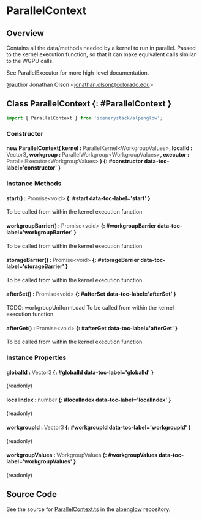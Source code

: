 # ParallelContext

## Overview

Contains all the data/methods needed by a kernel to run in parallel. Passed to the kernel execution function, so that
it can make equivalent calls similar to the WGPU calls.

See ParallelExecutor for more high-level documentation.

@author Jonathan Olson &lt;jonathan.olson@colorado.edu&gt;

## Class ParallelContext {: #ParallelContext }


```js
import { ParallelContext } from 'scenerystack/alpenglow';
```
### Constructor

#### new ParallelContext( kernel : <span style="font-weight: 400; opacity: 80%;">ParallelKernel&lt;WorkgroupValues&gt;</span>, localId : <span style="font-weight: 400; opacity: 80%;">Vector3</span>, workgroup : <span style="font-weight: 400; opacity: 80%;">ParallelWorkgroup&lt;WorkgroupValues&gt;</span>, executor : <span style="font-weight: 400; opacity: 80%;">ParallelExecutor&lt;WorkgroupValues&gt;</span> ) {: #constructor data-toc-label='constructor' }

### Instance Methods

#### start() : <span style="font-weight: 400; opacity: 80%;">Promise&lt;void&gt;</span> {: #start data-toc-label='start' }

To be called from within the kernel execution function

#### workgroupBarrier() : <span style="font-weight: 400; opacity: 80%;">Promise&lt;void&gt;</span> {: #workgroupBarrier data-toc-label='workgroupBarrier' }

To be called from within the kernel execution function

#### storageBarrier() : <span style="font-weight: 400; opacity: 80%;">Promise&lt;void&gt;</span> {: #storageBarrier data-toc-label='storageBarrier' }

To be called from within the kernel execution function

#### afterSet() : <span style="font-weight: 400; opacity: 80%;">Promise&lt;void&gt;</span> {: #afterSet data-toc-label='afterSet' }

TODO: workgroupUniformLoad
To be called from within the kernel execution function

#### afterGet() : <span style="font-weight: 400; opacity: 80%;">Promise&lt;void&gt;</span> {: #afterGet data-toc-label='afterGet' }

To be called from within the kernel execution function

### Instance Properties

#### globalId : <span style="font-weight: 400; opacity: 80%;">Vector3</span> {: #globalId data-toc-label='globalId' }

(readonly)

#### localIndex : <span style="font-weight: 400; opacity: 80%;">number</span> {: #localIndex data-toc-label='localIndex' }

(readonly)

#### workgroupId : <span style="font-weight: 400; opacity: 80%;">Vector3</span> {: #workgroupId data-toc-label='workgroupId' }

(readonly)

#### workgroupValues : <span style="font-weight: 400; opacity: 80%;">WorkgroupValues</span> {: #workgroupValues data-toc-label='workgroupValues' }

(readonly)



## Source Code

See the source for [ParallelContext.ts](https://github.com/phetsims/alpenglow/blob/main/js/parallel/ParallelContext.ts) in the [alpenglow](https://github.com/phetsims/alpenglow) repository.
